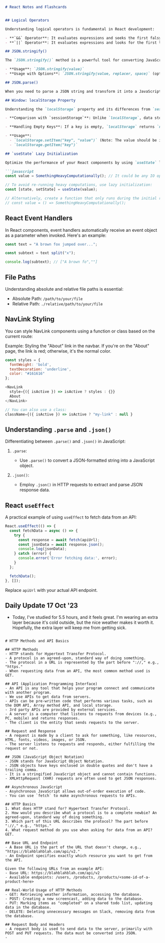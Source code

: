 
```markdown
# React Notes and Flashcards


## Logical Operators

Understanding logical operators is fundamental in React development:

- **`&&` Operator**: It evaluates expressions and seeks the first falsy value.
- **`||` Operator**: It evaluates expressions and looks for the first truthy value.

## JSON.stringify()

The `JSON.stringify()` method is a powerful tool for converting JavaScript values into JSON strings.

- **Usage**: `JSON.stringify(value)`
- **Usage with Options**: `JSON.stringify(value, replacer, space)` (optional parameters)

## JSON.parse()

When you need to parse a JSON string and transform it into a JavaScript object, rely on the `JSON.parse()` method.

## Window: localStorage Property

Understanding the `localStorage` property and its differences from `sessionStorage` is crucial:

- **Comparison with `sessionStorage`**: Unlike `localStorage`, data stored in `sessionStorage` vanishes when the page session ends, typically upon closing the page. Be aware that `localStorage` data associated with a document loaded in a "private browsing" or "incognito" session is wiped when the last "private" tab is closed.

- **Handling Empty Keys**: If a key is empty, `localStorage` returns `null`.

- **Usage**:
  - `localStorage.setItem("key", "value")` (Note: The value should be in string format)
  - `localStorage.getItem("key")`

## `useState` Lazy Initialization

Optimize the performance of your React components by using `useState` lazy initialization when dealing with heavy computations or IO operations.

```javascript
const value = SomethingHeavyComputationally(); // It could be any IO operation.

// To avoid re-running heavy computations, use lazy initialization:
const [state, setState] = useState(value);

// Alternatively, create a function that only runs during the initial render, achieving lazy initial state loading.
// const value = () => SomethingHeavyComputationally();
```

## React Event Handlers

In React components, event handlers automatically receive an event object as a parameter when invoked. Here's an example:

```javascript
const text = "A brown fox jumped over...";

const subtext = text split("x");

console.log(subtext); // ["A brown fo",""]
```

## File Paths

Understanding absolute and relative file paths is essential:

- Absolute Path: `/path/to/your/file`
- Relative Path: `./relative/path/to/your/file`

## NavLink Styling

You can style NavLink components using a function or class based on the current route:

Example: Styling the "About" link in the navbar. If you're on the "About" page, the link is red; otherwise, it's the normal color.

```javascript
const styles = {
  fontWeight: 'bold',
  textDecoration: 'underline',
  color: "#161616"
};

<NavLink
  style={({ isActive }) => isActive ? styles : {}}
  About
</NavLink>

// You can also use a class:
className={({ isActive }) => isActive ? "my-link" : null }
```

## Understanding `.parse` and `.json()`

Differentiating between `.parse()` and `.json()` in JavaScript:

1. `.parse`:
   - Use `.parse()` to convert a JSON-formatted string into a JavaScript object.

2. `.json()`:
   - Employ `.json()` in HTTP requests to extract and parse JSON response data.

## React `useEffect`

A practical example of using `useEffect` to fetch data from an API:

```javascript
React.useEffect(() => {
  const fetchData = async () => {
    try {
      const response = await fetch(apiUrl);
      const jsonData = await response.json();
      console.log(jsonData);
    } catch (error) {
      console.error('Error fetching data:', error);
    }
  };

  fetchData();
}, []);
```

Replace `apiUrl` with your actual API endpoint.

## Daily Update 17 Oct '23
- Today, I've studied for 5.5 hours, and it feels great. I'm wearing an extra layer because it's cold outside, but the nice weather makes it worth it. Hopefully, the extra layer will keep me from getting sick.
```

# HTTP Methods and API Basics

## HTTP Methods
- HTTP stands for Hypertext Transfer Protocol.
- A protocol is an agreed-upon, standard way of doing something.
- The protocol in a URL is represented by the part before "://," e.g., "https."
- When requesting data from an API, the most common method used is GET.

## API (Application Programming Interface)
- An API is any tool that helps your program connect and communicate with another program.
- We use APIs to get data from servers.
- APIs can be pre-written code that performs various tasks, such as the DOM API, Array method API, and local storage.
- 3rd party APIs are provided by external services.
- A server is a computer that listens to requests from devices (e.g., PC, mobile) and returns responses.
- The client is the entity that sends requests to the server.

## Request and Response
- A request is made by a client to ask for something, like resources, HTML, fonts, videos, images, or JSON.
- The server listens to requests and responds, either fulfilling the request or not.

## JSON (JavaScript Object Notation)
- JSON stands for JavaScript Object Notation.
- JSON objects have keys enclosed in double quotes and don't have a trailing comma.
- It is a stringified JavaScript object and cannot contain functions.
- XMLHttpRequest (XHR) requests are often used to get JSON responses.

## Asynchronous JavaScript
- Asynchronous JavaScript allows out-of-order execution of code.
- You can use `fetch` to make asynchronous requests to APIs.

## HTTP Basics
1. What does HTTP stand for? Hypertext Transfer Protocol.
2. How would you describe what a protocol is to a complete newbie? An agreed-upon, standard way of doing something.
3. Which part of this URL describes the protocol? The part before "://," e.g., "https."
4. What request method do you use when asking for data from an API? GET.

## Base URL and Endpoint
- A Base URL is the part of the URL that doesn't change, e.g., "https://blahblahblah.com/api/v2."
- An Endpoint specifies exactly which resource you want to get from the API.

Given the following URLs from an example API:
- Base URL: https://blahblahblah.com/api/v2
- Available endpoints: /users, /products, /products/<some-id-of-a-product-here>

## Real-World Usage of HTTP Methods
- GET: Retrieving weather information, accessing the database.
- POST: Creating a new screencast, adding data to the database.
- PUT: Marking items as "completed" on a shared todo list, updating data in the database.
- DELETE: Deleting unnecessary messages on Slack, removing data from the database.

## Request Body and Headers
- A request body is used to send data to the server, primarily with POST and PUT requests. The data must be converted into JSON.
-